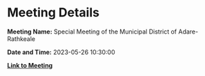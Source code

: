 # Meeting Details

**Meeting Name:** Special Meeting of the Municipal District of Adare-Rathkeale

**Date and Time:** 2023-05-26 10:30:00

**[Link to Meeting](https://www.limerick.ie/council/whats-on/special-meeting-of-the-municipal-district-of-adare-rathkeale)**
